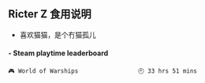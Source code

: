 ## Ricter Z 食用说明
- 喜欢猫猫，是个冇猫孤儿

<!-- steam-box start -->
#### - Steam playtime leaderboard
```text
🎮 World of Warships                 🕘 33 hrs 51 mins
```
<!-- Powered by https://github.com/YouEclipse/steam-box . -->
<!-- steam-box end -->

